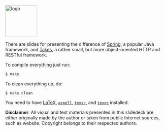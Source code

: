 <img alt="logo" src="https://www.objectionary.com/cactus.svg" height="100px" />

There are slides for presenting the difference of [Spring](https://spring.io/), a popular Java framework,
and [Takes](https://www.takes.org), a rather small, but more object-oriented HTTP and RESTful framework.

To compile everything just run:

```bash
$ make
```

To clean everything up, do:

```
$ make clean
```

You need to have
[LaTeX](https://en.wikipedia.org/wiki/LaTeX),
[`aspell`](http://aspell.net/),
[`texsc`](https://rubygems.org/gems/texsc),
and
[`texqc`](https://rubygems.org/gems/texqc)
installed.

**Disclaimer**: All visual and text materials presented in
this slidedeck are either originally made by the author or taken from public
Internet sources, such as website. Copyright belongs to their respected
authors.
